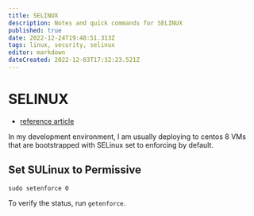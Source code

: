 ```yaml
---
title: SELINUX
description: Notes and quick commands for SELINUX
published: true
date: 2022-12-24T19:48:51.313Z
tags: linux, security, selinux
editor: markdown
dateCreated: 2022-12-03T17:32:23.521Z
---
```


# SELINUX

- [reference article](https://linuxhint.com/how-do-i-set-selinux-to-permissive-mode/)

In my development environment, I am usually deploying to centos 8 VMs that are bootstrapped with SELinux set to enforcing by default. 

## Set SULinux to Permissive

```
sudo setenforce 0
```

To verify the status, run `getenforce`.





